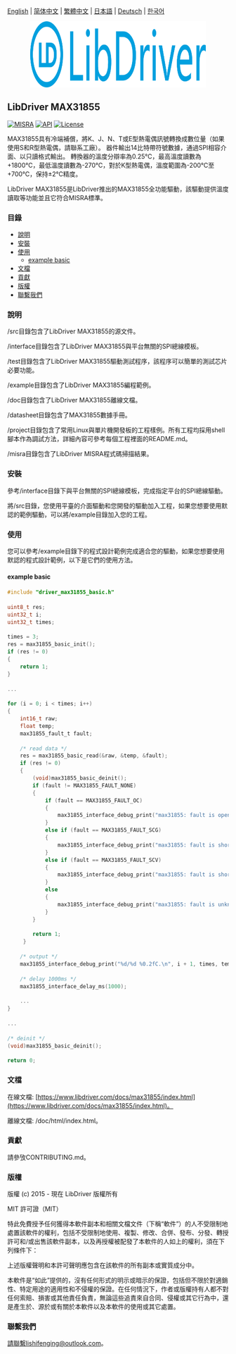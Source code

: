 [English](/README.md) | [ 简体中文](/README_zh-Hans.md) | [繁體中文](/README_zh-Hant.md) | [日本語](/README_ja.md) | [Deutsch](/README_de.md) | [한국어](/README_ko.md)

<div align=center>
<img src="/doc/image/logo.svg" width="400" height="150"/>
</div>

## LibDriver MAX31855

[![MISRA](https://img.shields.io/badge/misra-compliant-brightgreen.svg)](/misra/README.md) [![API](https://img.shields.io/badge/api-reference-blue.svg)](https://www.libdriver.com/docs/max31855/index.html) [![License](https://img.shields.io/badge/license-MIT-brightgreen.svg)](/LICENSE)

MAX31855具有冷端補償，將K、J、N、T或E型熱電偶訊號轉換成數位量（如果使用S和R型熱電偶，請聯系工廠）。 器件輸出14比特帶符號數據，通過SPI相容介面、以只讀格式輸出。 轉換器的溫度分辯率為0.25℃，最高溫度讀數為+1800℃，最低溫度讀數為-270℃，對於K型熱電偶，溫度範圍為-200℃至+700℃，保持±2℃精度。

LibDriver MAX31855是LibDriver推出的MAX31855全功能驅動，該驅動提供溫度讀取等功能並且它符合MISRA標準。

### 目錄

  - [說明](#說明)
  - [安裝](#安裝)
  - [使用](#使用)
    - [example basic](#example-basic)
  - [文檔](#文檔)
  - [貢獻](#貢獻)
  - [版權](#版權)
  - [聯繫我們](#聯繫我們)

### 說明

/src目錄包含了LibDriver MAX31855的源文件。

/interface目錄包含了LibDriver MAX31855與平台無關的SPI總線模板。

/test目錄包含了LibDriver MAX31855驅動測試程序，該程序可以簡單的測試芯片必要功能。

/example目錄包含了LibDriver MAX31855編程範例。

/doc目錄包含了LibDriver MAX31855離線文檔。

/datasheet目錄包含了MAX31855數據手冊。

/project目錄包含了常用Linux與單片機開發板的工程樣例。所有工程均採用shell腳本作為調試方法，詳細內容可參考每個工程裡面的README.md。

/misra目錄包含了LibDriver MISRA程式碼掃描結果。

### 安裝

參考/interface目錄下與平台無關的SPI總線模板，完成指定平台的SPI總線驅動。

將/src目錄，您使用平臺的介面驅動和您開發的驅動加入工程，如果您想要使用默認的範例驅動，可以將/example目錄加入您的工程。

### 使用

您可以參考/example目錄下的程式設計範例完成適合您的驅動，如果您想要使用默認的程式設計範例，以下是它們的使用方法。

#### example basic

```C
#include "driver_max31855_basic.h"

uint8_t res;
uint32_t i;
uint32_t times;

times = 3;
res = max31855_basic_init();
if (res != 0)
{
    return 1;
}

...
    
for (i = 0; i < times; i++)
{
    int16_t raw;
    float temp;
    max31855_fault_t fault;

    /* read data */
    res = max31855_basic_read(&raw, &temp, &fault);
    if (res != 0)
    {
        (void)max31855_basic_deinit();
        if (fault != MAX31855_FAULT_NONE)
        {
            if (fault == MAX31855_FAULT_OC)
            {
                max31855_interface_debug_print("max31855: fault is open, no connections.\n");
            }
            else if (fault == MAX31855_FAULT_SCG)
            {
                max31855_interface_debug_print("max31855: fault is short-circuited to gnd.\n");
            }
            else if (fault == MAX31855_FAULT_SCV)
            {
                max31855_interface_debug_print("max31855: fault is short-circuited to vcc.\n");
            }
            else
            {
                max31855_interface_debug_print("max31855: fault is unknown.\n");
            }
        }

        return 1;
     }

    /* output */
    max31855_interface_debug_print("%d/%d %0.2fC.\n", i + 1, times, temp);

    /* delay 1000ms */
    max31855_interface_delay_ms(1000);
    
    ...
}

...
    
/* deinit */
(void)max31855_basic_deinit();

return 0;
```

### 文檔

在線文檔: [https://www.libdriver.com/docs/max31855/index.html](https://www.libdriver.com/docs/max31855/index.html)。

離線文檔: /doc/html/index.html。

### 貢獻

請參攷CONTRIBUTING.md。

### 版權

版權 (c) 2015 - 現在 LibDriver 版權所有

MIT 許可證（MIT）

特此免費授予任何獲得本軟件副本和相關文檔文件（下稱“軟件”）的人不受限制地處置該軟件的權利，包括不受限制地使用、複製、修改、合併、發布、分發、轉授許可和/或出售該軟件副本，以及再授權被配發了本軟件的人如上的權利，須在下列條件下：

上述版權聲明和本許可聲明應包含在該軟件的所有副本或實質成分中。

本軟件是“如此”提供的，沒有任何形式的明示或暗示的保證，包括但不限於對適銷性、特定用途的適用性和不侵權的保證。在任何情況下，作者或版權持有人都不對任何索賠、損害或其他責任負責，無論這些追責來自合同、侵權或其它行為中，還是產生於、源於或有關於本軟件以及本軟件的使用或其它處置。

### 聯繫我們

請聯繫lishifenging@outlook.com。
